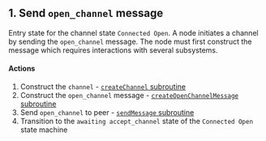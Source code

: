 ## 1. Send `open_channel` message

Entry state for the channel state `Connected Open`. A node initiates a channel by sending the `open_channel` message. The node must first construct the message which requires interactions with several subsystems.

#### Actions

1. Construct the `channel` - [`createChannel` subroutine]()
1. Construct the `open_channel` message - [`createOpenChannelMessage` subroutine]()
1. Send `open_channel` to peer - [`sendMessage` subroutine]()
1. Transition to the `awaiting accept_channel` state of the `Connected Open` state machine
